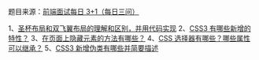 题目来源：[前端面试每日 3+1（每日三问）](https://github.com/haizlin/fe-interview)

1、[圣杯布局和双飞翼布局的理解和区别，并用代码实现](https://github.com/zivenday/learning/issues/2)
2、[CSS3 有哪些新增的特性？](https://github.com/zivenday/learning/issues/5)
3、[在页面上隐藏元素的方法有哪些？](https://github.com/zivenday/learning/issues/8)
4、[CSS 选择器有哪些？哪些属性可以继承？](https://github.com/zivenday/learning/issues/11)
5、[CSS3 新增伪类有哪些并简要描述](https://github.com/zivenday/learning/issues/13)
